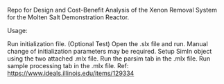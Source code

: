 Repo for Design and Cost-Benefit Analysis of the Xenon Removal System for the Molten Salt Demonstration Reactor.

Usage:

Run initialization file.
(Optional Test) Open the .slx file and run. Manual change of initialization parameters may be required.
Setup SimIn object using the two attached .mlx file.
Run the parsim tab in the .mlx file.
Run sample processing tab in the .mlx file.
Ref: https://www.ideals.illinois.edu/items/129334
